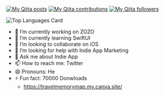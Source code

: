 [![My Qiita posts](https://qiita-badge.apiapi.app/s/tsuzuki817/posts.svg)](http://qiita.com/tsuzuki817) [![My Qiita contributions](https://qiita-badge.apiapi.app/s/tsuzuki817/contributions.svg)](http://qiita.com/tsuzuki817) [![My Qiita followers](https://qiita-badge.apiapi.app/s/tsuzuki817/followers.svg)](http://qiita.com/tsuzuki817)

![Top Languages Card](https://github-readme-stats.vercel.app/api/top-langs/?username=bannzai&count_private=true&theme=tokyonight&layout=compact)

- 🔭 I’m currently working on ZOZO
- 🌱 I’m currently learning SwiftUI
- 👯 I’m looking to collaborate on iOS
- 🤔 I’m looking for help with Indie App Marketing
- 💬 Ask me about Indie App
- 📫 How to reach me: Twitter
- 😄 Pronouns: He
- ⚡ Fun fact: 70000 Donwloads
  - https://travelmemorymap.my.canva.site/
